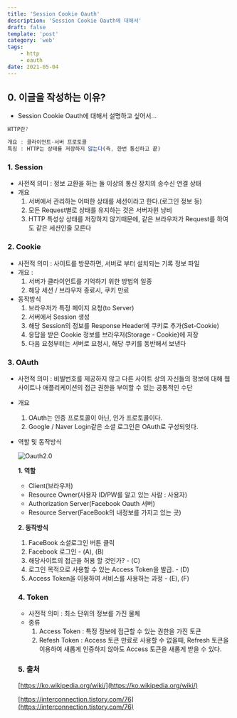```yaml
---
title: 'Session Cookie Oauth'
description: 'Session Cookie Oauth에 대해서'
draft: false
template: 'post'
category: 'web'
tags:
    - http
    - oauth
date: 2021-05-04
---
```


## 0. 이글을 작성하는 이유?

-   Session Cookie Oauth에 대해서 설명하고 싶어서...

```jsx
HTTP란?

개요 : 클라이언트-서버 프로토콜
특징 : HTTP는 상태를 저장하지 않는다(즉, 한번 통신하고 끝)
```

### 1. Session

-   사전적 의미 : 정보 교환을 하는 둘 이상의 통신 장치의 송수신 연결 상태
-   개요
    1. 서버에서 관리하는 어떠한 상태를 세션이라고 한다.(로그인 정보 등)
    2. 모든 Request별로 상태를 유지하는 것은 서버자원 낭비
    3. HTTP 특성상 상태를 저장하지 않기때문에, 같은 브라우저가 Request를 하여도 같은 세션인줄 모른다

### 2. Cookie

-   사전적 의미 : 사이트를 방문하면, 서버로 부터 설치되는 기록 정보 파일
-   개요 :
    1. 서버가 클라이언트를 기억하기 위한 방법의 일종
    2. 해당 세션 / 브라우저 종료시, 쿠키 만료
-   동작방식
    1. 브라우저가 특정 페이지 요청(to Server)
    2. 서버에서 Session 생성
    3. 해당 Session의 정보를 Response Header에 쿠키로 추가(Set-Cookie)
    4. 응답을 받은 Cookie 정보를 브라우저(Storage - Cookie)에 저장
    5. 다음 요청부터는 서버로 요청시, 해당 쿠키를 동반해서 보낸다

### 3. OAuth

-   사전적 의미 : 비빌번호를 제공하지 않고 다른 사이트 상의 자신들의 정보에 대해 웹사이트나 애플리케이션의 접근 권한을 부여할 수 있는 공통적인 수단
-   개요
    1. OAuth는 인증 프로토콜이 아닌, 인가 프로토콜이다.
    2. Google / Naver Login같은 소셜 로그인은 OAuth로 구성되잇다.
-   역할 및 동작방식

    ![Oauth2.0](../../assets/oauth2.0.png)

    **1. 역할**

    -   Client(브라우저)
    -   Resource Owner(사용자 ID/PW를 알고 있는 사람 : 사용자)
    -   Authorization Server(Facebook Oauth 서버)
    -   Resource Server(FaceBook의 내정보를 가지고 있는 곳)

    **2. 동작방식**

    1. FaceBook 소셜로그인 버튼 클릭
    2. Facebook 로그인 - (A), (B)
    3. 해당사이트의 접근을 허용 할 것인가? - (C)
    4. 로그인 목적으로 사용할 수 있는 Access Token을 발급. - (D)
    5. Access Token을 이용하여 서비스를 사용하는 과정 - (E), (F)

    ### 4. Token

    -   사전적 의미 : 최소 단위의 정보를 가진 물체
    -   종류
        1. Access Token : 특정 정보에 접근할 수 있는 권한을 가진 토큰
        2. Refesh Token : Access 토큰 만료로 사용할 수 없을때, Refresh 토큰을 이용하여 새롭게 인증하지 않아도 Access 토큰을 새롭게 받을 수 있다.

    ### 5. 출처

    [https://ko.wikipedia.org/wiki/](https://ko.wikipedia.org/wiki/)

    [https://interconnection.tistory.com/76](https://interconnection.tistory.com/76)
